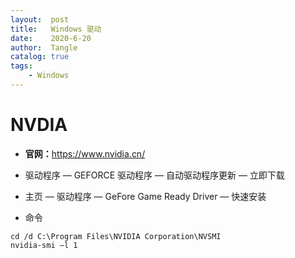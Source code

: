 ```yaml
---
layout:  post
title:   Windows 驱动
date:    2020-6-20
author:  Tangle
catalog: true
tags:
    - Windows
---
```


# NVDIA

- **官网：**<https://www.nvidia.cn/>

- 驱动程序 — GEFORCE 驱动程序 — 自动驱动程序更新 — 立即下载

- 主页 — 驱动程序 — GeFore Game Ready Driver — 快速安装

- 命令

```
cd /d C:\Program Files\NVIDIA Corporation\NVSMI
nvidia-smi –l 1
```

